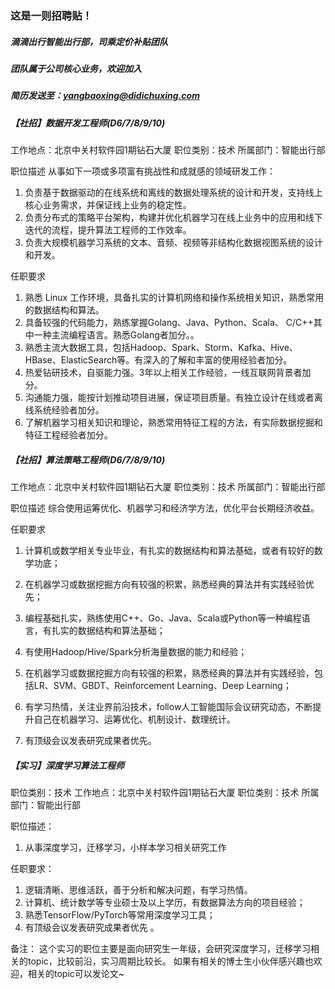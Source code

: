 ### 这是一则招聘贴！


##### 滴滴出行智能出行部，司乘定价补贴团队

##### 团队属于公司核心业务，欢迎加入

##### 简历发送至：yangbaoxing@didichuxing.com

##### 【社招】数据开发工程师(D6/7/8/9/10)
工作地点：北京中关村软件园1期钻石大厦
职位类别：技术
所属部门：智能出行部

职位描述
从事如下一项或多项富有挑战性和成就感的领域研发工作：
1. 负责基于数据驱动的在线系统和离线的数据处理系统的设计和开发，支持线上核心业务需求，并保证线上业务的稳定性。
2. 负责分布式的策略平台架构，构建并优化机器学习在线上业务中的应用和线下迭代的流程，提升算法工程师的工作效率。
3. 负责大规模机器学习系统的文本、音频、视频等非结构化数据视图系统的设计和开发。

任职要求
1. 熟悉 Linux 工作环境，具备扎实的计算机网络和操作系统相关知识，熟悉常用的数据结构和算法。
2. 具备较强的代码能力，熟练掌握Golang、Java、Python、Scala、 C/C++其中一种主流编程语言。熟悉Golang者加分。。
3. 熟悉主流大数据工具，包括Hadoop、Spark、Storm、Kafka、Hive、HBase、ElasticSearch等。有深入的了解和丰富的使用经验者加分。
4. 热爱钻研技术，自驱能力强。3年以上相关工作经验，一线互联网背景者加分。
5. 沟通能力强，能按计划推动项目进展，保证项目质量。有独立设计在线或者离线系统经验者加分。
6. 了解机器学习相关知识和理论，熟悉常用特征工程的方法，有实际数据挖掘和特征工程经验者加分。


##### 【社招】算法策略工程师(D6/7/8/9/10)

工作地点：北京中关村软件园1期钻石大厦
职位类别：技术
所属部门：智能出行部

职位描述
综合使用运筹优化、机器学习和经济学方法，优化平台长期经济收益。

任职要求
1. 计算机或数学相关专业毕业，有扎实的数据结构和算法基础，或者有较好的数学功底；

2. 在机器学习或数据挖掘方向有较强的积累，熟悉经典的算法并有实践经验优先；

3. 编程基础扎实，熟练使用C++、Go、Java、Scala或Python等一种编程语言，有扎实的数据结构和算法基础；

4. 有使用Hadoop/Hive/Spark分析海量数据的能力和经验；

5. 在机器学习或数据挖掘方向有较强的积累，熟悉经典的算法并有实践经验，包括LR、SVM、GBDT、Reinforcement Learning、Deep Learning；

6. 有学习热情，关注业界前沿技术，follow人工智能国际会议研究动态，不断提升自己在机器学习、运筹优化、机制设计、数理统计。

7. 有顶级会议发表研究成果者优先。




##### 【实习】深度学习算法工程师
职位类别：技术
工作地点：北京中关村软件园1期钻石大厦
职位类别：技术
所属部门：智能出行部

职位描述：
1. 从事深度学习，迁移学习，小样本学习相关研究工作

任职要求：  
1. 逻辑清晰、思维活跃，善于分析和解决问题，有学习热情。
2. 计算机、统计数学等专业硕士及以上学历，有数据算法方向的项目经验；    
3. 熟悉TensorFlow/PyTorch等常用深度学习工具；  
4. 有顶级会议发表研究成果者优先 。

备注：
这个实习的职位主要是面向研究生一年级，会研究深度学习，迁移学习相关的topic，比较前沿，实习周期比较长。
如果有相关的博士生小伙伴感兴趣也欢迎，相关的topic可以发论文~ 
